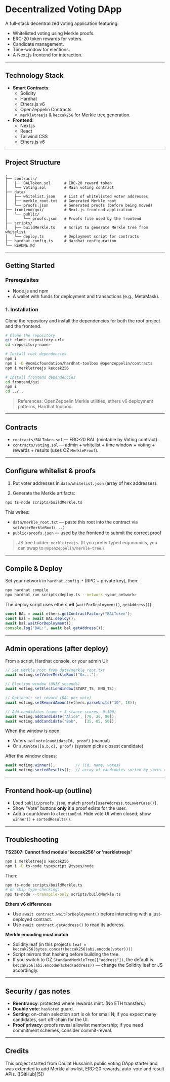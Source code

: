 
# Decentralized Voting DApp

A full-stack decentralized voting application featuring:
- Whitelisted voting using Merkle proofs.
- ERC-20 token rewards for voters.
- Candidate management.
- Time-window for elections.
- A Next.js frontend for interaction.

---

## Technology Stack

- **Smart Contracts**:
  - Solidity
  - Hardhat
  - Ethers.js v6
  - OpenZeppelin Contracts
  - `merkletreejs` & `keccak256` for Merkle tree generation.
- **Frontend**:
  - Next.js
  - React
  - Tailwind CSS
  - Ethers.js v6

---

## Project Structure

```
.
├── contracts/
│   ├── BALToken.sol      # ERC-20 reward token
│   └── Voting.sol        # Main voting contract
├── data/
│   ├── whitelist.json    # List of whitelisted voter addresses
│   ├── merkle_root.txt   # Generated Merkle root
│   └── proofs.json       # Generated proofs (before being moved)
├── frontend/gui/         # Next.js frontend application
│   └── public/
│       └── proofs.json   # Proofs file used by the frontend
├── scripts/
│   ├── buildMerkle.ts    # Script to generate Merkle tree from whitelist
│   └── deploy.ts         # Deployment script for contracts
├── hardhat.config.ts     # Hardhat configuration
└── README.md
```

---

## Getting Started

### Prerequisites

- Node.js and npm
- A wallet with funds for deployment and transactions (e.g., MetaMask).

### 1. Installation

Clone the repository and install the dependencies for both the root project and the frontend.

```bash
# Clone the repository
git clone <repository-url>
cd <repository-name>

# Install root dependencies
npm i
npm i -D @nomicfoundation/hardhat-toolbox @openzeppelin/contracts
npm i merkletreejs keccak256

# Install frontend dependencies
cd frontend/gui
npm i
cd ../..
```

> References: OpenZeppelin Merkle utilities, ethers v6 deployment patterns, Hardhat toolbox. 

---

## Contracts

* `contracts/BALToken.sol` — ERC-20 BAL (mintable by Voting contract).
* `contracts/Voting.sol` — admin + whitelist + time window + voting + rewards + results (uses OZ `MerkleProof`).

---

## Configure whitelist & proofs

1. Put voter addresses in `data/whitelist.json` (array of hex addresses).

2. Generate the Merkle artifacts:

```bash
npx ts-node scripts/buildMerkle.ts
```

This writes:

* `data/merkle_root.txt` — paste this root into the contract via `setVoterMerkleRoot(...)`
* `public/proofs.json` — used by the frontend to submit the correct proof

> JS tree builder: `merkletreejs`. (If you prefer typed ergonomics, you can swap to `@openzeppelin/merkle-tree`.)

---

## Compile & Deploy

Set your network in `hardhat.config.*` (RPC + private key), then:

```bash
npx hardhat compile
npx hardhat run scripts/deploy.ts --network <your_network>
```

The deploy script uses ethers **v6** (`waitForDeployment()`, `getAddress()`):

```ts
const BAL = await ethers.getContractFactory("BALToken");
const bal = await BAL.deploy();
await bal.waitForDeployment();
console.log("BAL:", await bal.getAddress());
```

---

## Admin operations (after deploy)

From a script, Hardhat console, or your admin UI:

```ts
// Set Merkle root from data/merkle_root.txt
await voting.setVoterMerkleRoot("0x...");

// Election window (UNIX seconds)
await voting.setElectionWindow(START_TS, END_TS);

// Optional: set reward (BAL per vote)
await voting.setRewardAmount(ethers.parseUnits("10", 18));

// Add candidates (name + 3 stance scores, 0–100)
await voting.addCandidate("Alice", [70, 20, 80]);
await voting.addCandidate("Bob",   [35, 85, 50]);
```

When the window is open:

* Voters call `vote(candidateId, proof)` (manual)
* Or `autoVote([a,b,c], proof)` (system picks closest candidate)

After the window closes:

```ts
await voting.winner();         // (id, name, votes)
await voting.sortedResults();  // array of candidates sorted by votes desc
```

---

## Frontend hook-up (outline)

* Load `public/proofs.json`, match `proofs[userAddress.toLowerCase()]`.
* Show “Vote” buttons **only** if a proof exists for the user.
* Add a countdown to `electionEnd`. Hide vote UI when closed; show `winner()` + `sortedResults()`.

---

## Troubleshooting

**TS2307: Cannot find module 'keccak256' or 'merkletreejs'**

```bash
npm i merkletreejs keccak256
npm i -D ts-node typescript @types/node
```

Then:

```bash
npx ts-node scripts/buildMerkle.ts
# or skip type-checking:
npx ts-node --transpile-only scripts/buildMerkle.ts
```

**Ethers v6 differences**

* Use `await contract.waitForDeployment()` before interacting with a just-deployed contract.
* Use `await contract.getAddress()` to read its address.

**Merkle encoding must match**

* Solidity leaf (in this project): `leaf = keccak256(bytes.concat(keccak256(abi.encode(voter))))`
* Script mirrors that hashing before building the tree.
* If you switch to OZ `StandardMerkleTree(["address"])`, the default is `keccak256(abi.encodePacked(address))` — change the Solidity leaf or JS accordingly. 

---

## Security / gas notes

* **Reentrancy**: protected where rewards mint. (No ETH transfers.)
* **Double vote**: `hasVoted` guard.
* **Sorting**: on-chain selection sort is ok for small N; if you expect many candidates, sort off-chain for the UI.
* **Proof privacy**: proofs reveal allowlist membership; if you need commitment schemes, consider commit-reveal.

---

## Credits

This project started from Daulat Hussain’s public voting DApp starter and was extended to add Merkle allowlist, ERC-20 rewards, auto-vote and result APIs. ([GitHub][5])
